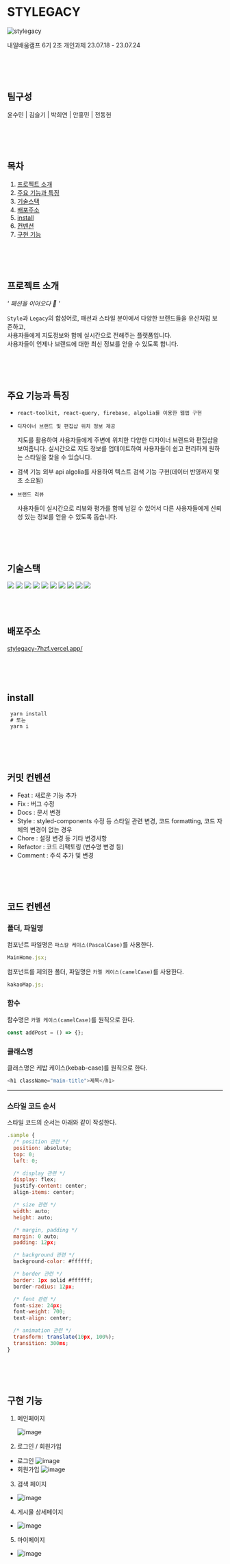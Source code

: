 # STYLEGACY
![stylegacy](https://github.com/kimseulgi-creator/camp-ing/assets/78592995/3fec5c48-edef-4616-828c-257fc14be28a)

내일배움캠프 6기 2조 개인과제 23.07.18 - 23.07.24

<br />
<br />
<br />

## 팀구성
윤수민 | 김슬기 | 박희연 | 안홍민 | 전동헌 

<br />
<br />
<br />

## 목차
1. [프로젝트 소개](#프로젝트-소개)
2. [주요 기능과 특징](#주요-기능과-특징)
3. [기술스택](#기술스택)
4. [배포주소](#배포주소)
5. [install](#install)
6. [컨벤션](#커밋-컨벤션)
7. [구현 기능](#구현-기능)

<br />
<br />
<br />

## 프로젝트 소개
*' 패션을 이어오다 🧥 '*

`Style`과 `Legacy`의 합성어로, 패션과 스타일 분야에서 다양한 브랜드들을 유산처럼 보존하고, <br />
사용자들에게 지도정보와 함께 실시간으로 전해주는 플랫폼입니다. <br />
사용자들이 언제나 브랜드에 대한 최신 정보를 얻을 수 있도록 합니다.

<br />
<br />
<br />

## 주요 기능과 특징

- `react-toolkit, react-query, firebase, algolia를 이용한 웹앱 구현`

- `디자이너 브랜드 및 편집샵 위치 정보 제공`

  지도를 활용하여 사용자들에게 주변에 위치한 다양한 디자이너 브랜드와 편집샵을 보여줍니다. 실시간으로 지도 정보를 업데이트하여 사용자들이 쉽고 편리하게 원하는 스타일을 찾을 수 있습니다.

- 검색 기능
  외부 api algolia를 사용하여 텍스트 검색 기능 구현(데이터 반영까지 몇 초 소요됨)
- `브랜드 리뷰`

  사용자들이 실시간으로 리뷰와 평가를 함께 남길 수 있어서 다른 사용자들에게 신뢰성 있는 정보를 얻을 수 있도록 돕습니다.

<br />
<br />
<br />

## 기술스택
<div>
	<img src="https://img.shields.io/badge/HTML5-E34F26?style=flat&logo=HTML5&logoColor=white" />
	<img src="https://img.shields.io/badge/sass-CC6699?style=flat&logo=sass&logoColor=white" />
	<img src="https://img.shields.io/badge/React-61DAFB?style=flat&logo=React&logoColor=white"/>
	<img src="https://img.shields.io/badge/redux-764ABC?style=flat&logo=redux&logoColor=white" />
	<img src="https://img.shields.io/badge/axios-5A29E4?style=flat&logo=axios&logoColor=white" />
	<img src="https://img.shields.io/badge/reactquery-FF4154?style=flat&logo=reactquery&logoColor=white" />
	<img src="https://img.shields.io/badge/Styledcomponents-DB7093?style=flat&logo=Styledcomponents&logoColor=white" />
	<img src="https://img.shields.io/badge/Firebase-FFCA28?style=flat&logo=Firebase&logoColor=white" />
	<img src="https://img.shields.io/badge/kakaomap-FFCD00?style=flat&logo=kakao&logoColor=white" />
	<img src="https://img.shields.io/badge/algolia-003DFF?style=flat&logo=algolia&logoColor=white" />
</div>

<br />
<br />
<br />

## 배포주소
[stylegacy-7hzf.vercel.app/](https://stylegacy-7hzf.vercel.app/)

<br />
<br />
<br />

## install

```javascript
 yarn install
 # 또는
 yarn i
```

<br />
<br />
<br />

## 커밋 컨벤션

- Feat : 새로운 기능 추가
- Fix : 버그 수정
- Docs : 문서 변경
- Style : styled-components 수정 등 스타일 관련 변경, 코드 formatting, 코드 자체의 변경이 없는 경우
- Chore : 설정 변경 등 기타 변경사항
- Refactor : 코드 리팩토링 (변수명 변경 등)
- Comment : 주석 추가 및 변경

<br />
<br />
<br />

## 코드 컨벤션

### 폴더, 파일명

컴포넌트 파일명은 `파스칼 케이스(PascalCase)`를 사용한다.

```javascript
MainHome.jsx;
```

컴포넌트를 제외한 폴더, 파일명은 `카멜 케이스(camelCase)`를 사용한다.

```javascript
kakaoMap.js;
```

### 함수

함수명은 `카멜 케이스(camelCase)`를 원칙으로 한다.

```javascript
const addPost = () => {};
```

### 클래스명

클래스명은 케밥 케이스(kebab-case)를 원칙으로 한다.

```javascript
<h1 className="main-title">제목</h1>
```

---

### 스타일 코드 순서

스타일 코드의 순서는 아래와 같이 작성한다.

```javascript
.sample {
  /* position 관련 */
  position: absolute;
  top: 0;
  left: 0;

  /* display 관련 */
  display: flex;
  justify-content: center;
  align-items: center;

  /* size 관련 */
  width: auto;
  height: auto;

  /* margin, padding */
  margin: 0 auto;
  padding: 12px;

  /* background 관련 */
  background-color: #ffffff;

  /* border 관련 */
  border: 1px solid #ffffff;
  border-radius: 12px;

  /* font 관련 */
  font-size: 24px;
  font-weight: 700;
  text-align: center;

  /* animation 관련 */
  transform: translate(10px, 100%);
  transition: 300ms;
}
```

<br />
<br />
<br />

## 구현 기능

1. 메인페이지

   ![image](https://github.com/suminute/Stylegacy/assets/92218638/dae2f489-036e-4897-8ee0-9e1a55834493)

2. 로그인 / 회원가입

- 로그인
  ![image](https://github.com/suminute/Stylegacy/assets/92218638/db76ac92-5ca3-4a8b-839e-319a4281ab3f)
- 회원가입
  ![image](https://github.com/suminute/Stylegacy/assets/92218638/e4dfbcde-0969-48b5-9f4b-705555a3fa10)

3. 검색 페이지
   
- ![image](https://github.com/suminute/Stylegacy/assets/92218638/de7d3f9a-63e8-453e-af2c-7cf03aa03097)

4. 게시물 상세페이지

- ![image](https://github.com/suminute/Stylegacy/assets/92218638/5ec29eb8-bd0c-4886-ac8e-f03b82026f05)

5. 마이페이지

- ![image](https://github.com/suminute/Stylegacy/assets/92218638/974d8fe5-180a-493e-ba2b-b78ce137785f)
